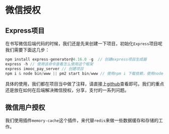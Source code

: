 # 微信授权

## Express项目
在书写微信后端代码的时候，我们还是先来创建一下项目，初始化`Express`项目呢我们需要下面这几步：
```javascript
npm install express-generator@4.16.0 -g  // 创建express项目生成器
express -h // 使用该命令查看怎么使用这个框架
express imooc_pay_server // 创建项目
npm i & node bin/www || pm2 start bin/www // 使用npm i 下载依赖，使用node bin/www 去运行或者pm2去启动bin/www文件
```
具体的使用，我们都在项目当中做了注释，请直接上[github](https://github.com/taopoppy/weixin-fullstack/tree/main/imooc_pay_server)查看即可。我们的重点还是放在如何在后端解决微信授权，分享，支付的一系列问题。

## 微信用户授权
我们使用插件`memory-cache`这个插件，来代替`redis`来做一些数据缓存和存储的工作。
